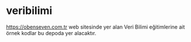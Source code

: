 # veribilimi
https://obenseven.com.tr web sitesinde yer alan Veri Bilimi eğitimlerine ait örnek kodlar bu depoda yer alacaktır.
